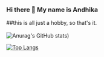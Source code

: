 ### Hi there 👋 My name is Andhika
##this is all just a hobby, so that's it.
<br>
<br>
![Anurag's GitHub stats](https://github-readme-stats.vercel.app/api?username=Maadelka&show_icons=true&theme=radical))

[![Top Langs](https://github-readme-stats.vercel.app/api/top-langs/?username=Maadelka&layout=compact&theme=radical)](https://github.com/anuraghazra/github-readme-stats)

